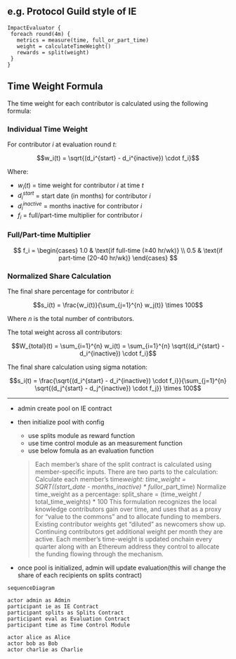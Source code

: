 ## e.g. Protocol Guild style of IE

```
ImpactEvaluator {
 foreach round(4m) {
   metrics = measure(time, full_or_part_time)
   weight = calculateTimeWeight()
   rewards = split(weight)
 }
}
```

## Time Weight Formula

The time weight for each contributor is calculated using the following formula:

### Individual Time Weight

For contributor $i$ at evaluation round $t$:

$$w_i(t) = \sqrt{(d_i^{start} - d_i^{inactive}) \cdot f_i}$$

Where:

- $w_i(t)$ = time weight for contributor $i$ at time $t$
- $d_i^{start}$ = start date (in months) for contributor $i$
- $d_i^{inactive}$ = months inactive for contributor $i$
- $f_i$ = full/part-time multiplier for contributor $i$

### Full/Part-time Multiplier

$$
f_i = \begin{cases}
1.0 & \text{if full-time (≥40 hr/wk)} \\
0.5 & \text{if part-time (20-40 hr/wk)}
\end{cases}
$$

### Normalized Share Calculation

The final share percentage for contributor $i$:

$$s_i(t) = \frac{w_i(t)}{\sum_{j=1}^{n} w_j(t)} \times 100$$

Where $n$ is the total number of contributors.

The total weight across all contributors:

$$W_{total}(t) = \sum_{i=1}^{n} w_i(t) = \sum_{i=1}^{n} \sqrt{(d_i^{start} - d_i^{inactive}) \cdot f_i}$$

The final share calculation using sigma notation:

$$s_i(t) = \frac{\sqrt{(d_i^{start} - d_i^{inactive}) \cdot f_i}}{\sum_{j=1}^{n} \sqrt{(d_j^{start} - d_j^{inactive}) \cdot f_j}} \times 100$$

---

- admin create pool on IE contract
- then initialize pool with config

  - use splits module as reward function
  - use time control module as an measurement function
  - use below fomula as an evaluation function

  > Each member’s share of the split contract is calculated using member-specific inputs. There are two parts to the calculation:
  > Calculate each member’s time*weight: time_weight = SQRT((start_date - months_inactive) * full*or_part_time)
  > Normalize time_weight as a percentage: split_share = (time_weight / total_time_weights) * 100
  > This formulation recognizes the local knowledge contributors gain over time, and uses that as a proxy for “value to the commons” and to allocate funding to members. Existing contributor weights get “diluted” as newcomers show up. Continuing contributors get additional weight per month they are active.
  > Each member’s time-weight is updated onchain every quarter along with an Ethereum address they control to allocate the funding flowing through the mechanism.

- once pool is initialized, admin will update evaluation(this will change the share of each recipients on splits contract)

```mermaid
sequenceDiagram

actor admin as Admin
participant ie as IE Contract
participant splits as Splits Contract
participant eval as Evaluation Contract
participant time as Time Control Module

actor alice as Alice
actor bob as Bob
actor charlie as Charlie
```
